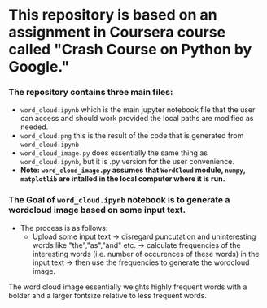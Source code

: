 # This repository is based on an assignment in Coursera course called "Crash Course on Python by Google."

<This was the final project assignment for that course and this was my submission for it. 
I have modified the original submission document with comments where necessary as a guide for the user.>   

### The repository contains three main files: 
+ `word_cloud.ipynb` which is the main jupyter notebook file that the user can access and should work provided the local paths are modified as needed.
+ `word_cloud.png` this is the result of the code that is generated from `word_cloud.ipynb`
+ `word_cloud_image.py` does essentially the same thing as `word_cloud.ipynb`, but it is .py version for the user convenience. 
+ **Note: `word_cloud_image.py` assumes that `WordCloud` module, `numpy`, `matplotlib` are intalled in the local computer where it is run.**

### The Goal of `word_cloud.ipynb` notebook is to generate a wordcloud image based on some input text.

+ The process is as follows:
   + Upload some input text
&rarr; disregard puncutation and uninteresting words like "the","as","and" etc. &rarr; calculate frequencies of the interesting words (i.e. number of occurences of these words) in the input text &rarr; then use the frequencies to generate the wordcloud image.

The word cloud image essentially weights highly frequent words with a bolder and a larger fontsize relative to less frequent words.
